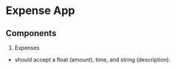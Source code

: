 # Expense App

## Components

1. Expenses
- should accept a float (amount), time, and string (description).
